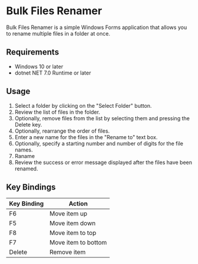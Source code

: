 # Bulk Files Renamer

Bulk Files Renamer is a simple Windows Forms application that allows you to rename multiple files in a folder at once.

## Requirements

- Windows 10 or later
- dotnet NET 7.0 Runtime or later

## Usage

1. Select a folder by clicking on the "Select Folder" button.
1. Review the list of files in the folder.
1. Optionally, remove files from the list by selecting them and pressing the Delete key.
1. Optionally, rearrange the order of files.
1. Enter a new name for the files in the "Rename to" text box.
1. Optionally, specify a starting number and number of digits for the file names.
1. Raname
1. Review the success or error message displayed after the files have been renamed.

## Key Bindings

| Key Binding | Action |
| --- | --- |
| F6 | Move item up |
| F5 | Move item down |
| F8 | Move item to top |
| F7 | Move item to bottom |
| Delete | Remove item |

